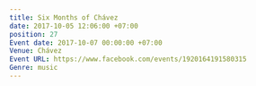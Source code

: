 ```yaml
---
title: Six Months of Chávez
date: 2017-10-05 12:06:00 +07:00
position: 27
Event date: 2017-10-07 00:00:00 +07:00
Venue: Chávez
Event URL: https://www.facebook.com/events/1920164191580315
Genre: music
---
```



